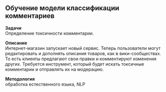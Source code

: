 ## Обучение модели классификации комментариев
   
**Задачи**   
Определение токсичности комментарии.
   
**Описание**   
Интернет-магазин запускает новый сервис. Теперь пользователи могут редактировать и дополнять описания товаров, как в вики-сообществах. То есть клиенты предлагают свои правки и комментируют изменения других. Требуется инструмент, который будет искать токсичные комментарии и отправлять их на модерацию. 
   
**Методология**   
обработка естественного языка, NLP
